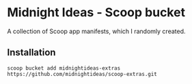 # Midnight Ideas - Scoop bucket

A collection of Scoop app manifests, which I randomly created.

## Installation

```
scoop bucket add midnightideas-extras https://github.com/midnightideas/scoop-extras.git
```
